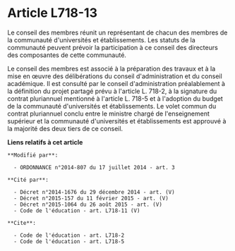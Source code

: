 # Article L718-13

Le conseil des membres réunit un représentant de chacun des membres de la communauté d'universités et établissements. Les
statuts de la communauté peuvent prévoir la participation à ce conseil des directeurs des composantes de cette communauté. 

Le conseil des membres est associé à la préparation des travaux et à la mise en œuvre des délibérations du conseil
d'administration et du conseil académique. Il est consulté par le conseil d'administration préalablement à la définition du
projet partagé prévu à l'article L. 718-2, à la signature du contrat pluriannuel mentionné à l'article L. 718-5 et à
l'adoption du budget de la communauté d'universités et établissements. Le volet commun du contrat pluriannuel conclu entre le
ministre chargé de l'enseignement supérieur et la communauté d'universités et établissements est approuvé à la majorité des
deux tiers de ce conseil.

**Liens relatifs à cet article**

	**Modifié par**:

	  - ORDONNANCE n°2014-807 du 17 juillet 2014 - art. 3

	**Cité par**:

	  - Décret n°2014-1676 du 29 décembre 2014 - art. (V)
	  - Décret n°2015-157 du 11 février 2015 - art. (V)
	  - Décret n°2015-1064 du 26 août 2015 - art. (V)
	  - Code de l'éducation - art. L718-11 (V)

	**Cite**:

	  - Code de l'éducation - art. L718-2
	  - Code de l'éducation - art. L718-5
